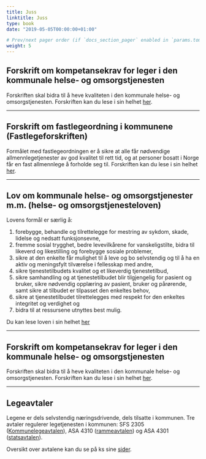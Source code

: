 ```yaml
---
title: Juss
linktitle: Juss
type: book
date: "2019-05-05T00:00:00+01:00"

# Prev/next pager order (if `docs_section_pager` enabled in `params.toml`)
weight: 5
---
```


## Forskrift om kompetansekrav for leger i den kommunale helse- og omsorgstjenesten

Forskriften skal bidra til å heve kvaliteten i den kommunale helse- og omsorgstjenesten. Forskriften kan du lese i sin helhet [her](https://lovdata.no/dokument/LTI/forskrift/2017-02-17-192).

---

## Forskrift om fastlegeordning i kommunene (Fastlegeforskriften)

Formålet med fastlegeordningen er å sikre at alle får nødvendige allmennlegetjenester av god kvalitet til rett tid, og at personer bosatt i Norge får en fast allmennlege å forholde seg til. Forskriften kan du lese i sin helhet [her](https://lovdata.no/dokument/SF/forskrift/2012-08-29-842).

---

## Lov om kommunale helse- og omsorgstjenester m.m. (helse- og omsorgstjenesteloven)

Lovens formål er særlig å:

1.	forebygge, behandle og tilrettelegge for mestring av sykdom, skade, lidelse og nedsatt funksjonsevne,
2.	fremme sosial trygghet, bedre levevilkårene for vanskeligstilte, bidra til likeverd og likestilling og forebygge sosiale problemer,
3.	sikre at den enkelte får mulighet til å leve og bo selvstendig og til å ha en aktiv og meningsfylt tilværelse i fellesskap med andre,
4.	sikre tjenestetilbudets kvalitet og et likeverdig tjenestetilbud,
5.	sikre samhandling og at tjenestetilbudet blir tilgjengelig for pasient og bruker, sikre nødvendig opplæring av pasient, bruker og pårørende, samt sikre at tilbudet er tilpasset den enkeltes behov,
6.	sikre at tjenestetilbudet tilrettelegges med respekt for den enkeltes integritet og verdighet og
7.	bidra til at ressursene utnyttes best mulig.

Du kan lese loven i sin helhet [her](https://lovdata.no/dokument/NL/lov/2011-06-24-30)

---

## Forskrift om kompetansekrav for leger i den kommunale helse- og omsorgstjenesten

Forskriften skal bidra til å heve kvaliteten i den kommunale helse- og omsorgstjenesten. Forskriften kan du lese i sin helhet [her](https://lovdata.no/dokument/SF/forskrift/2017-02-17-192).

---

## Legeavtaler

Legene er dels selvstendig næringsdrivende, dels tilsatte i kommunen. Tre avtaler regulerer legetjenesten i kommunen: SFS 2305 ([Kommunelegeavtalen](https://www.legeforeningen.no/jus-og-arbeidsliv/avtaler-for/leger-ansatt-i-kommunen/KS-leger-ansatt-i-kommunen/sentrale-avtaler/sfs-2305-Saeravtalen/)), ASA 4310 ([rammeavtalen](https://www.kf-infoserie.no/a/h/931fe8f5-8cdf-47ab-a8fb-9e8dba6f8e66/226279?ticketId=d42d0a56-568c-4582-86a4-64d4765fc84a&showExact=true)) og ASA 4301 ([statsavtalen](https://www.legeforeningen.no/jus-og-arbeidsliv/avtaler/Normaltariffen/)).

Oversikt over avtalene kan du se på ks sine [sider](https://www.ks.no/fagomrader/lonn-og-tariff/legeavtaler/).